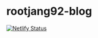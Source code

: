# rootjang92-blog
[![Netlify Status](https://api.netlify.com/api/v1/badges/522b1cbd-e497-4cdd-8093-311f188c33ed/deploy-status)](https://app.netlify.com/sites/rootjang92/deploys)
